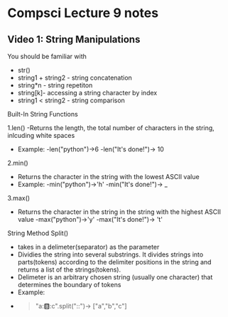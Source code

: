 # Compsci Lecture 9 notes

## Video 1: String Manipulations

You should be familiar with
 - str()
 - string1 + string2 - string concatenation
 - string*n - string repetiton
 - string[k]- accessing a string character by index
 - string1 < string2 - string comparison

Built-In String Functions

 1.len() 
   -Returns the length, the total number of characters in the string, inlcuding white spaces 
   - Example: 
     -len("python")->6
     -len("It's done!")-> 10
     
 2.min()
   - Returns the character in the string with the lowest ASCII value
   - Example:
     -min("python")->'h' 
     -min("It's done!")-> _
     
 3.max()
   - Returns the character in the string in the string with the highest ASCII value
     -max("python")->'y' 
     -max("It's done!")-> 't'
     
String Method Split()
- takes in a delimeter(separator) as the parameter
- Dividies the string into several substrings. It divides strings into parts(tokens) according to the delimiter positions in the string and returns a list of the strings(tokens).
- Delimeter is an arbitrary chosen string (usually one character) that determines the boundary of tokens
- Example:
 - >"a::b::c".split("::")-> ["a","b","c"]
 
  
